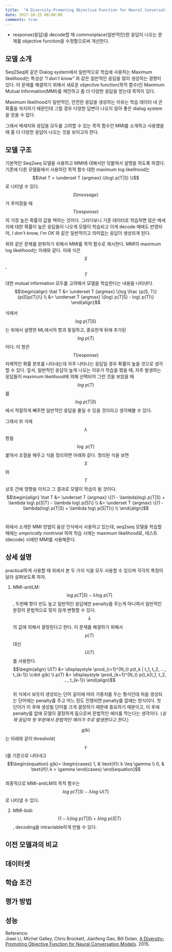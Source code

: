 ```yaml
---
title:  "A Diversity-Promoting Objective Function for Neural Conversation Models"
date: 2017-10-25 00:00:00
comments: true
---
```


- response(응답)을 decode할 때 commonplace(일반적인)한 응답이 나오는 문제를 objective function을 수정함으로써 개선한다.

## 모델 소개
Seq2Seq와 같은 Dialog system에서 일반적으로 학습에 사용하는 Maximum likelihood는 특성상 *"I don't know"* 와 같은 일반적인 응답을 많이 생성하는 경향이 있다.
이 문제를 해결하기 위해서 새로운 objective function(목적 함수)인 Maximum Mutual Information(MMI)를 제안하고 좀 더 다양한 응답을 얻는데 목적이 있다.

Maximum likelihood가 일반적인, 안전한 응답을 생성하는 이유는 학습 데이터 내 큰 확률을 차지하기 때문인데 그럴 경우 다양한 답변이 나오지 않아
좋은 dialog system을 얻을 수 없다.

그래서 메세지와 응답을 모두를 고려할 수 있는 목적 함수인 MMI를 소개하고 사용했을 때 좀 더 다양한 응답이 나오는 것을 보이고자 한다.

## 모델 구조
기본적인 Seq2seq 모델을 사용하고 MMI에 대해서만 덧붙여서 설명을 하도록 하겠다.
기존에 다른 모델들에서 사용하던 목적 함수 대한 maximum log likelihood는 $$\hat T =  \underset T {argmax} \{log\ p(T|S) \}$$ 로 나타낼 수 있다.
$$S(message)$$가 주어졌을 때 $$T(response)$$의 가장 높은 확률의 값을 택하는 것이다. 그러다보니 기존 데이터로 학습하면 많은 메세지에 대한 확률이 높은
응답들이 나오게 모델이 학습되고 이게 decode 때에도 반영되어, *I don't know, I'm OK* 와 같은 일반적이고 의미없는 응답이 생성되게 된다.  

위와 같은 문제를 완화하기 위해서 MMI를 목적 함수로 제시한다. MMI의 maximum log likelihood는 아래와 같다.
아래 식은 $$S$$, $$T$$ 대한 mutual information 모두를 고려해서 모델을 학습한다는 내용을 나타낸다.
$$\begin{align}
\hat T &= \underset T {argmax} \{log \frac {p(S, T)} {p(S)p(T)}\} \\
&= \underset T {argmax} \{log\ p(T|S) - log\ p(T)\}
\end{align}$$

식에서 $$log\ p(T|S)$$는 위에서 설명한 ML에서의 항과 동일하고, 중요한게 뒤에 추가된 $$log\ p(T)$$이다. 이 항은 $$T(response)$$ 자체적인 확률 분포를
나타내는데 자주 나타나는 응답일 경우 확률이 높을 것으로 생각할 수 있다. 앞서, 일반적인 응답이 높게 나오는 이유가 학습을 했을 때, 자주 발생하는 응답들이 maximum likelihood에 의해
선택되어 그런 것을 보았을 때 $$log\ p(T)$$를 $$log\ p(T|S)$$에서 적절하게 빼주면 일반적인 응답을 줄일 수 있을 것이라고 생각해볼 수 있다.

그래서 위 식에 $$\lambda$$ 항을 $$\log\ p(T)$$ 붙여서 조절을 해주고 식을 정리하면 아래와 같다. 정리된 식을 보면
$$S$$와 $$T$$ 상호 간에 영향을 미치고 그 결과로 모델이 학습이 될 것이다.
$$\begin{align}
\hat T &= \underset T {argmax} \{(1 - \lambda)log\ p(T|S) + \lambda log\ p(S|T) - \lambda log\ p(S)\} \\
&= \underset T {argmax} \{(1 - \lambda)log\ p(T|S) + \lambda log\ p(S|T)\} \\
\end{align}$$ <br>

위에서 소개한 MMI 방법이 음성 인식에서 사용하고 있는데, seq2seq 모델을 학습할 때에는 *empirically nontrivial* 하여 학습 시에는 maximum likelihood로,
테스트(decode) 시에만 MMI를 사용해준다.

## 상세 설명

practical하게 사용할 때 위에서 본 두 가지 식을 모두 사용할 수 있으며 각각의 특징이 달라 살펴보도록 하자. <br>
1) MMI-antiLM: $$log\ p(T|S) - \lambda log\ p(T)$$, 두번째 항이 빈도 높고 일반적인 응답에만 penalty를 주는게 아니여서
일반적인 문장이 문법적으로 맞지 않게 변형할 수 있다. $$\lambda$$의 값에 의해서 결정된다고 한다. 이 문제를 해결하기 위해서 $$p(T)$$ 대신 $$U(T)$$를 사용한다. <br>
$$\begin{align}
U(T) &= \displaystyle \prod_{i=1}^{N_t} p(t_k | t_1, t_2, ..., t_{k-1}) \cdot g(k) \\
p(T) &= \displaystyle \prod_{k=1}^{N_t} p(t_k|t_1, t_2, ..., t_{k-1})
\end{align}$$ <br>
위 식에서 보듯이 생성되는 단어 길이에 따라 가중치를 두는 형식인데 처음 생성되는 단어에는 penalty를 주고 어느 정도 진행되면 penalty를 없애는 방식이다.
첫 단어가 이 후에 생성될 단어를 크게 결정하기 때문에 중요하기 때문이고, 이 후에 penalty를 없애 모델이 결정하게 둠으로써 문법적인 에러를 막는다는 생각이다.
(*실제 응답의 뒷 부분에서 문법적인 에러가 주로 발생한다고 한다.*)

$$g(k)$$는 아래와 같이 threshold($$\gamma$$)를 기준으로 나타내고 <br>
$$\begin{equation}
  g(k)=
    \begin{cases}
      1, & \text{if}\ k \leq \gamma \\
      0, & \text{if}\ k > \gamma
  \end{cases}
\end{equation}$$ <br>
최종적으로 MMI-antiLM의 목적 함수는 $$log\ p(T|S) - \lambda log\ U(T)$$로 나타낼 수 있다.

2) MMI-bidi: $$(1 - \lambda)log\ p(T|S) + \lambda log\ p(S|T)$$, decoding을 intractable하게 만들 수 있다.



## 이전 모델과의 비교

## 데이터셋

## 학습 조건

## 평가 방법

## 성능

Reference: <br>
Jiwei Li, Michel Galley, Chris Brockett, Jianfeng Gao, Bill Dolan. [A Diversity-Promoting Objective Function for Neural Conversation Models](https://arxiv.org/pdf/1510.03055). 2015.
